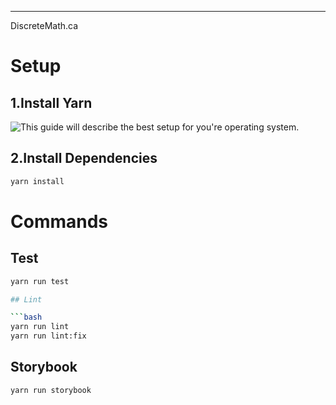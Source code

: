 ---

DiscreteMath.ca

# Setup

## 1.Install Yarn

![This guide](https://classic.yarnpkg.com/en/docs/install/#mac-stable) will describe the best setup for you're operating system.

## 2.Install Dependencies

```bash
yarn install
```

# Commands

## Test

```bash
yarn run test

## Lint

```bash
yarn run lint
yarn run lint:fix
```

## Storybook

```bash
yarn run storybook
```
